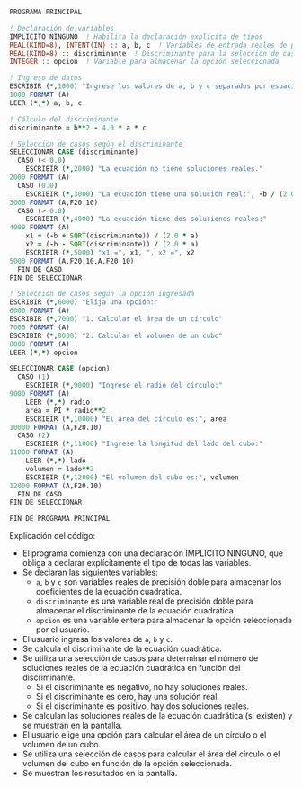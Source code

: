 ```fortran
PROGRAMA PRINCIPAL

! Declaración de variables
IMPLICITO NINGUNO  ! Habilita la declaración explícita de tipos
REAL(KIND=8), INTENT(IN) :: a, b, c  ! Variables de entrada reales de precisión doble
REAL(KIND=8) :: discriminante  ! Discriminante para la selección de casos
INTEGER :: opcion  ! Variable para almacenar la opción seleccionada

! Ingreso de datos
ESCRIBIR (*,1000) "Ingrese los valores de a, b y c separados por espacios:"
1000 FORMAT (A)
LEER (*,*) a, b, c

! Cálculo del discriminante
discriminante = b**2 - 4.0 * a * c

! Selección de casos según el discriminante
SELECCIONAR CASE (discriminante)
  CASO (< 0.0)
    ESCRIBIR (*,2000) "La ecuación no tiene soluciones reales."
2000 FORMAT (A)
  CASO (0.0)
    ESCRIBIR (*,3000) "La ecuación tiene una solución real:", -b / (2.0 * a)
3000 FORMAT (A,F20.10)
  CASO (> 0.0)
    ESCRIBIR (*,4000) "La ecuación tiene dos soluciones reales:"
4000 FORMAT (A)
    x1 = (-b + SQRT(discriminante)) / (2.0 * a)
    x2 = (-b - SQRT(discriminante)) / (2.0 * a)
    ESCRIBIR (*,5000) "x1 =", x1, ", x2 =", x2
5000 FORMAT (A,F20.10,A,F20.10)
  FIN DE CASO
FIN DE SELECCIONAR

! Selección de casos según la opción ingresada
ESCRIBIR (*,6000) "Elija una opción:"
6000 FORMAT (A)
ESCRIBIR (*,7000) "1. Calcular el área de un círculo"
7000 FORMAT (A)
ESCRIBIR (*,8000) "2. Calcular el volumen de un cubo"
8000 FORMAT (A)
LEER (*,*) opcion

SELECCIONAR CASE (opcion)
  CASO (1)
    ESCRIBIR (*,9000) "Ingrese el radio del círculo:"
9000 FORMAT (A)
    LEER (*,*) radio
    area = PI * radio**2
    ESCRIBIR (*,10000) "El área del círculo es:", area
10000 FORMAT (A,F20.10)
  CASO (2)
    ESCRIBIR (*,11000) "Ingrese la longitud del lado del cubo:"
11000 FORMAT (A)
    LEER (*,*) lado
    volumen = lado**3
    ESCRIBIR (*,12000) "El volumen del cubo es:", volumen
12000 FORMAT (A,F20.10)
  FIN DE CASO
FIN DE SELECCIONAR

FIN DE PROGRAMA PRINCIPAL
```

Explicación del código:

* El programa comienza con una declaración IMPLICITO NINGUNO, que obliga a declarar explícitamente el tipo de todas las variables.
* Se declaran las siguientes variables:
    * `a`, `b` y `c` son variables reales de precisión doble para almacenar los coeficientes de la ecuación cuadrática.
    * `discriminante` es una variable real de precisión doble para almacenar el discriminante de la ecuación cuadrática.
    * `opcion` es una variable entera para almacenar la opción seleccionada por el usuario.
* El usuario ingresa los valores de `a`, `b` y `c`.
* Se calcula el discriminante de la ecuación cuadrática.
* Se utiliza una selección de casos para determinar el número de soluciones reales de la ecuación cuadrática en función del discriminante.
    * Si el discriminante es negativo, no hay soluciones reales.
    * Si el discriminante es cero, hay una solución real.
    * Si el discriminante es positivo, hay dos soluciones reales.
* Se calculan las soluciones reales de la ecuación cuadrática (si existen) y se muestran en la pantalla.
* El usuario elige una opción para calcular el área de un círculo o el volumen de un cubo.
* Se utiliza una selección de casos para calcular el área del círculo o el volumen del cubo en función de la opción seleccionada.
* Se muestran los resultados en la pantalla.